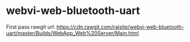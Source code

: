 # webvi-web-bluetooth-uart

First pass rawgit url: https://cdn.rawgit.com/rajsite/webvi-web-bluetooth-uart/master/Builds/WebApp_Web%20Server/Main.html

